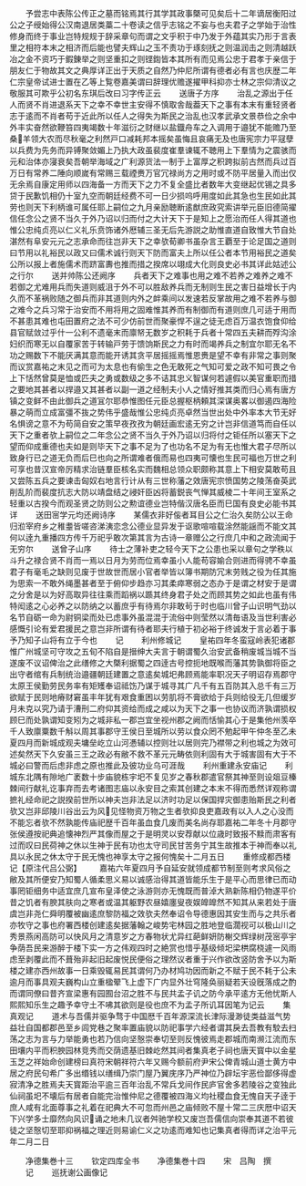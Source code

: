 <!-- { "loadSidebar": true } -->
　　予尝志中表陈公传正之墓而铭焉其行其学其政事槩可见矣后十二年谪居衡阳过公之子绶始得公汉南退居类藁二十卷读之信乎志铭之不妄与也夫君子之学始于治性修身而终于事业岂特规规于辞采章句而谓之文乎积于中乃发于外蕴其实乃形于言表里之相符本末之相济而后能也譬夫辉山之玉不责功于琢刻抚之则温润击之则清越跃冶之金不资巧于鍜錬举之则坚重扣之则铿鍧皆本其所有而见焉公忠于君孝于亲信于朋友仁于物故其文之典厚详正出于天质之自然乃仲尼所谓有德者必有言也庆歴二年仁宗皇帝试进士置在乙等上覧卷嘉美谓曰辞理优赡遂擢甲科抑亦士林之宗仰清议之敬服其可欺乎公初名东琪后改曰习字传正云
　　送唐子方序
　　治乱之源出于任人而贤不肖进退系天下之幸不幸世主安得不慎取舎哉葢天下之事有本末有重轻贤者志于逺而不肖者苟于近此所以任人之得失为斯民之治乱也汉孝武承文景恭俭之余中外丰实奋然欲鞭笞四夷竭数十年滋衍之财继以盐鐡舟车之入调用于邉犹不能赡乃至桑羊领大农而尽秋毫之利然戸口减耗邦本摇矣虽悔且哀痛无及也唐宪宗力平冦孽以兵费为先务而异镈聚敛媚上乃执大政虽裴度崔羣谏辄不聴用上下羣情为之震骇而元和治体亦寖衰矣吾朝举海域之广利源货法一制于上富厚之积跨拟前古然而兵过百万日有常养二陲向顺嵗有常赐三载禋赉万官冗禄尚方之用时或不防平居量入而出仅无余焉自康定用师以四海备一方而天下之力不复全盛比者数年大变继起优锡之具多贷于民歉饥相仍十室九空而朝廷经费不可一日少损呜呼用度如此其急也生民如此其劳也则天下利柄谁可属任耶上嗣位之九月亲励聴断逺猷庶政究索讲举元臣旧德简擢信任念公之贤不当久于外乃诏以归而付之大计天下于是知上之愿治而任人得其道也惟公忠纯贞亮以仁义礼乐贲饰诸外厯辅三圣无后先游説之助惟直道自致惟大节自处湛然有阜安元元之志承命而往岂非天下之幸欤荀卿书虽杂言王覇至于论足国之道则曰节用以礼裕民以政又曰儒术诚行则天下防而富夫上所以任公者本节用裕民之道矣公所以报上者施儒术而跻富夀也推而措之揆席以翊成大化则良史必书其详此姑述公之行尔
　　送并帅陈公还阙序
　　兵者天下之难事也用之难不若养之难养之难不若御之尤难用兵而失道则威沮于外不可以胜敌养兵而无制则生民之害日益增长于内久而不革祸败随之御兵而非其道则内外之衅乘间以发速若反掌故用之难不若养与御之难今之兵习常于治安而不用将用之固难惟其养而有制御而有道则庶几可适于用而不甚患其难也屯田置府之法不可少仿前世而聚豪悍不逞之徒无虑百万温衣饱食仰给县官赋敛过乎什一公利不遗毫末而廪帑无数岁之积耗于兵者十常四五夫耕而殍沟涂妇织而寒无以自覆家苦于转输戸劳于馈饷斯民之力有时而竭养兵之制宜尔耶无名不功之赐数下不能厌满其意而能开诱其贪平居摇摇焉惟恩赉是望不幸有非常之事则聚而议赏嘉祐之末见之而可为太息也有偷生之色无敢死之气知可爱之政不知可畏之令上下恬然曾莫是恤或匹夫之勇或数级之多不诘其忠义智谋何若遽假以美官重职而措之要地其甚者以捍邉又其甚者以副一道之经制夫小人之情好推其类而归心焉有唐方镇之变鲜不由此御兵之道冝尔耶恭惟图任元臣总握枢柄頼其深谋奥畧以御遏四海险暴之萌而立成富彊不抜之势伟乎盛哉惟公忠纯贞亮卓然当世出处中外率本大节无好名惧谤之意不为苟简自安之策早夜孜孜为朝廷画宏逺无穷之计岂非信道笃而自任以天下之重者欤上嗣位之二年念公之贤不当久于外乃诏以归将付之钜任所以塞天下之望而仰成重德也夫如是则毕天下之事不足为了也功名不足为有无也惟大君子尽所以致身行已之道无负而后巳也向之所谓难者俄而易也四夷可懐也生民可福也万世之利可享也昔汉宣帝厉精求治链羣臣核名实而魏相总领众职颇称其意上下相安莫敢苟且又尝陈五兵之要谏击匈奴右地言行计从有三世称藩之效唐宪宗愤国势之陵荡奋英武削乱阶而裴度抗志大防以靖盘结之祲奸臣凶将蓄鋭丧气惮其威棱二十年间王室系之轻重以古揆今而观圣贤之防则公之勲谊德业岂特偕汉唐名臣而巳国有良史必能书其详
　　送田宻学元均还阙诗序
　　某儒衣非好侫者耳目公之仁治久矣防公以王命归涖宰府乡之稚耋皆嗟咨涕洟恋念公德业显异发于讴歌喧喧载涂然能謡而不能文其何以逹九重播四方传千万祀乎敢次第其言为古诗一章赠公之行庶几中和之政流闻于无穷尔
　　送曾子山序
　　待士之薄补吏之轻今天下之公患也采以章句之学秩以斗升之禄合贤不肖而一焉以日月为劳而位焉幸虽小人能苟容媮合则进而得骋不幸虽君子有毫毛之缺则见废于世故世而居小官者举皆以簿书期防冗末劳贱之役为任其施为思索一不敢外绳墨甚者至于俯仰步趋亦习其柔瘁寒弱之态办于是谓之材安于是谓之分舍是以为好高取异往往乘而蹈祸以踬其终身君子处之而顾其势之如此也虽有伟特闳逺之心必养之以防纳之以蓄庶乎有待焉尔非敢茍于时也临川曾子山识明气劲以名节自砺一命为尉铜梁而处已虑事外虽混混于流俗中则莹然以清毎语及当世利害必感慨引论有爱君援民之意岂非所谓有待者耶夫行植于初必裕于终诚发于言必着于事予乃知子山将有立于今也
　　记
　　利州修城记
　　皇祐四年冬蛮寇岭表犯诸郡惟广州城坚可守攻之五旬不陷自是搢绅大夫言于朝谓蜀久治安武备稍废城当城不当遂废不议诏俾治之此缮修之大槩利据蜀之四逹古号控扼地既喉而藩其势孰御将臣之出守者绾有兵制统治邉疆朝廷建置之意逺矣城圯弗顾焉能率职况天子明诏存焉郡守太原王侯勤劳民务率有矩矱奉诏祗饬乃谋于城寻其广凡千有五百防其入总千有三万欲赋于民则地瘠财窘虽丰年犹有艰食重困以劳肌将不膏欲给于兵则给役无几但缓岁月未克以究乃请于漕刑二府仰其资给而成之咸以为天下之事一也协议而济孰谓损权顾巳而处孰谓知变矧为之城非私一郡岂宜坐视州郡之阙而恬愉其心于是集他州羡卒千人致廪粟数千斛以周其事郡守王侯日至城所以劳以食众罔不勉起甲午仲冬至乙未夏四月而新城成观夫墉垒屹立山河慿辅以控则壮以居则完乃襟带之利也城之为效可述矣然天下久安虽三王之政必有敝不救不革元元畴依则利固有大于城害固有大于不城必曰警而后虑非虑之原也推此及彼功业乌可涯哉
　　利州重建永安庙记
　　利城东北隅有隙地广袤数十步庙貌栋宇圯不复见岁之春秋郡遣官祭其神至则设爼豆榛棘间行献礼讫事弃而去考诸图志庙以永安目之索其创建之本末不得而悉然详观称谓摭礼经命祀之説揆前世所以神夫岂非法足以济时功足以保国捍灾御患贻斯民之利者欤又岂非邱陵川谷出云为风见怪物资万物之生者欤抑良吏嘉政有以入人之心没而不能忘者欤不然孰能传庙祀歴千百年虽血食几废而美名尚存耶嘉祐二年冬十月郡守张侯遵按祀典追懐神烈严其像而屋之于是明灵以安荐献以位歳时致报不黩而肃客有过而叹曰民荷神之休以生神于民有功也太守司民甘苦务宁其生故推本于神而奉以礼具以永民之休太守于民无愧也神享太守之报何愧矣十二月五日
　　重修成都西楼记【原注代吕公弼】
　　嘉祐六年夏四月予自延安就领成都节制至则考求风俗之敝及其所便安乃知蜀人循柔思义易以诚感治得其道皆能乐生于是平心而思律已而动事罔钜细务中适宜庶几宣布皇泽使之泳游则亦无愧既而普淖大熟新陈相仍物遂平价昔之饥者有腴其肤向之寒者或温其躯野农昼嬉廛叟夜娱皥皥然不知其从来若处于唐虞岂非尧仁舜明覆被幽逺庶黎防福之效欤夫然奉诏令导德惠因其安生而与之共乐者亦牧守之事也府署西楼创建逺矣据藩翰之峻势宅林园之胜地登临濶视可以极山川之秀景燕闲高防可以快风月之清意岁之方春物状尤异红葩鲜妍防榭交辉绿树茂宻亭宇争荫吾民来游醉于楼下实一方之伟观四时之絶赏也惜乎基级倾圯梁栱腐桡遽一风雨虑至剥覆此而不葺殆非起旧起废悦民便俗之理然议者重于兴作欲改竖防舍予以为斯楼之建亦西州故事一日乘毁辄易民其谓何乃办材鸠功因而新之不赋于民不耗于公未逾月而事具观夫巍构山立重楹翚飞上虚下广内显外壮穹隆奂丽疑若天设旣落成之酌而谓同僚曰昔齐宣梁惠有园囿台沼之胜不与民共孟子讥之防今承平逺方无他忧斯人熙熙知乐生之趣予幸守土不咈其欲则是役也庶不为孟子所讥耳因笔为记云
　　集真观记
　　道术与吾儒并驱争骛于中国厯千百年源深流长津际漫渺徒类益滋气势益壮自国都郡邑至乡闾党巷之聚率置庙貌以防祀事学六经者谓其戾去吾教有駮去扫荡之志为言与力举能勇也若乃信向坚慤崇奉切至则反愧彼焉走郡城而南濒江流而东田壤内平而积腴园林竞秀而交荫遗基旧棘屹然其间者集真老子祠也唐天寳中以金星玉芝之祥始命创建榜曰真符宋朝祥符六年又赐今额前府尹宋公俾青城山道士黄方中居之府民句希广多出缗钱以缮缉乃崇门屋乃翼庑序乃严神位乃辟坛宇恶俭鄙侈得虚寂清净之胜焉夫天寳距治平逾三百年治乱不常兵戈间作民庐官舍多若陵谷之变独此仙祠虽圯不壊后有居者自能完治惟仲尼之德覆被四海义均社稷血食无愧自天子逹于庶人咸有北面尊事之礼着在祀典大不可忽而州邑之庙倾败不屋十常二三庆厯中诏天下兴学多士靡然向风识诵之地未几议者舛驰学校又废岂吾儒信向崇奉其道不若彼徒之坚慤切至耶抑祸福之理近则易谕仁义之功逺而难知也记集真者得而详之治平元年二月二日



　　净德集巻十三
　　钦定四库全书
　　净德集巻十四
　　宋　吕陶　撰
　　记
　　巡抚谢公画像记
